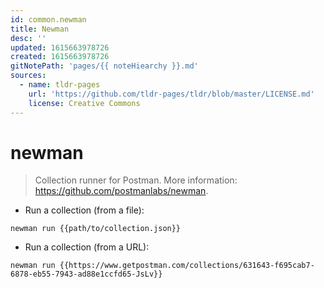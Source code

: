 ```yaml
---
id: common.newman
title: Newman
desc: ''
updated: 1615663978726
created: 1615663978726
gitNotePath: 'pages/{{ noteHiearchy }}.md'
sources:
  - name: tldr-pages
    url: 'https://github.com/tldr-pages/tldr/blob/master/LICENSE.md'
    license: Creative Commons
---
```

# newman

> Collection runner for Postman.
> More information: <https://github.com/postmanlabs/newman>.

- Run a collection (from a file):

`newman run {{path/to/collection.json}}`

- Run a collection (from a URL):

`newman run {{https://www.getpostman.com/collections/631643-f695cab7-6878-eb55-7943-ad88e1ccfd65-JsLv}}`


